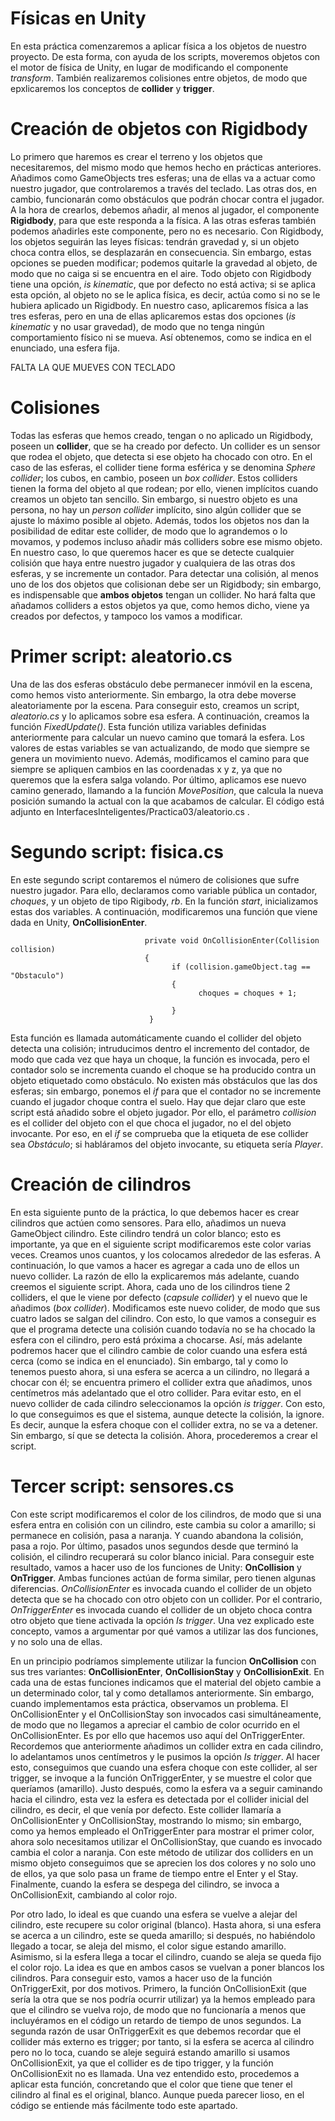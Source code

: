 # Físicas en Unity

En esta práctica comenzaremos a aplicar física a los objetos de nuestro proyecto. De esta forma, con ayuda de los scripts, moveremos objetos con el motor de física de Unity, en lugar de modificando el componente _transform_. También realizaremos colisiones entre objetos, de modo que epxlicaremos los conceptos de **collider** y **trigger**.
# Creación de objetos con Rigidbody
Lo primero que haremos es crear el terreno y los objetos que necesitaremos, del mismo modo que hemos hecho en prácticas anteriores. Añadimos como GameObjects tres esferas; una de ellas va a actuar como nuestro jugador, que controlaremos a través del teclado. Las otras dos, en cambio, funcionarán como obstáculos que podrán chocar contra el jugador. A la hora de crearlos, debemos añadir, al menos al jugador, el componente **Rigidbody**, para que este responda a la física. A las otras esferas también podemos añadirles este componente, pero no es necesario. Con Rigidbody, los objetos seguirán las leyes físicas: tendrán gravedad y, si un objeto choca contra ellos, se desplazarán en consecuencia. Sin embargo, estas opciones se pueden modificar; podemos quitarle la gravedad al objeto, de modo que no caiga si se encuentra en el aire. Todo objeto con Rigidbody tiene una opción, _is kinematic_, que por defecto no está activa; si se aplica esta opción, al objeto no se le aplica física, es decir, actúa como si no se le hubiera aplicado un Rigidbody. 
En nuestro caso, aplicaremos física a las tres esferas, pero en una de ellas aplicaremos estas dos opciones (_is kinematic_ y no usar gravedad), de modo que no tenga ningún comportamiento físico ni se mueva. Así obtenemos, como se indica en el enunciado, una esfera fija.

FALTA LA QUE MUEVES CON TECLADO

# Colisiones

Todas las esferas que hemos creado, tengan o no aplicado un Rigidbody, poseen un **collider**, que se ha creado por defecto. Un collider es un sensor que rodea el objeto, que detecta si ese objeto ha chocado con otro. En el caso de las esferas, el collider tiene forma esférica y se denomina _Sphere collider_; los cubos, en cambio, poseen un _box collider_. Estos colliders tienen la forma del objeto al que rodean; por ello, vienen implícitos cuando creamos un objeto tan sencillo. Sin embargo, si nuestro objeto es una persona, no hay un _person collider_ implícito, sino algún collider que se ajuste lo máximo posible al objeto. Además, todos los objetos nos dan la posibilidad de editar este collider, de modo que lo agrandemos o lo movamos, y podemos incluso añadir más colliders sobre ese mismo objeto. 
En nuestro caso, lo que queremos hacer es que se detecte cualquier colisión que haya entre nuestro jugador y cualquiera de las otras dos esferas, y se incremente un contador. Para detectar una colisión, al menos uno de los dos objetos que colisionan debe ser un Rigidbody; sin embargo, es indispensable que **ambos objetos** tengan un collider. No hará falta que añadamos colliders a estos objetos ya que, como hemos dicho, viene ya creados por defectos, y tampoco los vamos a modificar. 

# Primer script: aleatorio.cs

Una de las dos esferas obstáculo debe permanecer inmóvil en la escena, como hemos visto anteriormente. Sin embargo, la otra debe moverse aleatoriamente por la escena. Para conseguir esto, creamos un script, _aleatorio.cs_ y lo aplicamos sobre esa esfera. A continuación, creamos la función _FixedUpdate()_. Esta función utiliza variables definidas anteriormente para calcular un nuevo camino que tomará la esfera. Los valores de estas variables se van actualizando, de modo que siempre se genera un movimiento nuevo. Además, modificamos el camino para que siempre se apliquen cambios en las coordenadas x y z, ya que no queremos que la esfera salga volando. Por último, aplicamos ese nuevo camino generado, llamando a la función _MovePosition_, que calcula la nueva posición sumando la actual con la que acabamos de calcular. El código está adjunto en InterfacesInteligentes/Practica03/aleatorio.cs .

# Segundo script: fisica.cs

En este segundo script contaremos el número de colisiones que sufre nuestro jugador. Para ello, declaramos como variable pública un contador, _choques_, y un objeto de tipo Rigibody, _rb_. En la función _start_, inicializamos estas dos variables. A continuación, modificaremos una función que viene dada en Unity, **OnCollisionEnter**. 

                                  private void OnCollisionEnter(Collision collision)
                                  {
                                        if (collision.gameObject.tag == "Obstaculo")
                                        {
                                              choques = choques + 1;    
            
                                        } 
                                   }
                                  
Esta función es llamada automáticamente cuando el collider del objeto detecta una colisión; intruducimos dentro el incremento del contador, de modo que cada vez que haya un choque, la función es invocada, pero el contador solo se incrementa cuando el choque se ha producido contra un objeto etiquetado como obstáculo. No existen más obstáculos que las dos esferas; sin embargo, ponemos el _if_ para que el contador no se incremente cuando el jugador choque contra el suelo. Hay que dejar claro que este script está añadido sobre el objeto jugador. Por ello, el parámetro _collision_ es el collider del objeto con el que choca el jugador, no el del objeto invocante. Por eso, en el _if_ se comprueba que la etiqueta de ese collider sea _Obstáculo_; si habláramos del objeto invocante, su etiqueta sería _Player_.

# Creación de cilindros

En esta siguiente punto de la práctica, lo que debemos hacer es crear cilindros que actúen como sensores. Para ello, añadimos un nueva GameObject cilindro. Este cilindro tendrá un color blanco; esto es importante, ya que en el siguiente script modificaremos este color varias veces. Creamos unos cuantos, y los colocamos alrededor de las esferas. A continuación, lo que vamos a hacer es agregar a cada uno de ellos un nuevo collider. La razón de ello la explicaremos más adelante, cuando creemos el siguiente script. Ahora, cada uno de los cilindros tiene 2 colliders, el que le viene por defecto (_capsule collider_) y el nuevo que le añadimos (_box collider_). Modificamos este nuevo colider, de modo que sus cuatro lados se salgan del cilindro. Con esto, lo que vamos a conseguir es que el programa detecte una colisión cuando todavía no se ha chocado la esfera con el cilindro, pero está próxima a chocarse. Así, más adelante podremos hacer que el cilindro cambie de color cuando una esfera está cerca (como se indica en el enunciado). Sin embargo, tal y como lo tenemos puesto ahora, si una esfera se acerca a un cilindro, no llegará a chocar con él; se encuentra primero el collider extra que añadimos, unos centímetros más adelantado que el otro collider. Para evitar esto, en el nuevo collider de cada cilindro seleccionamos la opción _is trigger_. Con esto, lo que conseguimos es que el sistema, aunque detecte la colisión, la ignore. Es decir, aunque la esfera choque con el collider extra, no se va a detener. Sin embargo, sí que se detecta la colisión. Ahora, procederemos a crear el script.

# Tercer script: sensores.cs

Con este script modificaremos el color de los cilindros, de modo que si una esfera entra en colisión con un cilindro, este cambia su color a amarillo; si permanece en colisión, pasa a naranja. Y cuando abandona la colisión, pasa a rojo. Por último, pasados unos segundos desde que terminó la colisión, el cilindro recuperará su color blanco inicial. Para conseguir este resultado, vamos a hacer uso de los funciones de Unity: **OnCollision** y **OnTrigger**. Ambas funciones actúan de forma similar, pero tienen algunas diferencias. _OnCollisionEnter_ es invocada cuando el collider de un objeto detecta que se ha chocado con otro objeto con un collider. Por el contrario, _OnTriggerEnter_ es invocada cuando el collider de un objeto choca contra otro objeto que tiene activada la opción _Is trigger_. Una vez explicado este concepto, vamos a argumentar por qué vamos a utilizar las dos funciones, y no solo una de ellas.

En un principio podríamos simplemente utilizar la funcion **OnCollision** con sus tres variantes: **OnCollisionEnter**, **OnCollisionStay** y **OnCollisionExit**. En cada una de estas funciones indicamos que el material del objeto cambie a un determinado color, tal y como detallamos anteriormente. Sin embargo, cuando implementamos esta práctica, observamos un problema. El OnCollisionEnter y el OnCollisionStay son invocados casi simultáneamente, de modo que no llegamos a apreciar el cambio de color ocurrido en el OnCollisionEnter. Es por ello que hacemos uso aquí del OnTriggerEnter. Recordemos que anteriormente añadimos un collider extra en cada cilindro, lo adelantamos unos centímetros y le pusimos la opción _Is trigger_. Al hacer esto, conseguimos que cuando una esfera choque con este collider, al ser trigger, se invoque a la función OnTriggerEnter, y se muestre el color que queríamos (amarillo). Justo después, como la esfera va a seguir caminando hacia el cilindro, esta vez la esfera es detectada por el collider inicial del cilindro, es decir, el que venía por defecto. Este collider llamaría a OnCollisionEnter y OnCollisionStay, mostrando lo mismo; sin embargo, como ya hemos empleado el OnTriggerEnter para mostrar el primer color, ahora solo necesitamos utilizar el OnCollisionStay, que cuando es invocado cambia el color a naranja. Con este método de utilizar dos colliders en un mismo objeto conseguimos que se aprecien los dos colores y no solo uno de ellos, ya que solo pasa un frame de tiempo entre el Enter y el Stay. Finalmente, cuando la esfera se despega del cilindro, se invoca a OnCollisionExit, cambiando al color rojo. 

Por otro lado, lo ideal es que cuando una esfera se vuelve a alejar del cilindro, este recupere su color original (blanco). Hasta ahora, si una esfera se acerca a un cilindro, este se queda amarillo; si después, no habiéndolo llegado a tocar, se aleja del mismo, el color sigue estando amarillo. Asimismo, si la esfera llega a tocar el cilindro, cuando se aleja se queda fijo el color rojo. La idea es que en ambos casos se vuelvan a poner blancos los cilindros. Para conseguir esto, vamos a hacer uso de la función OnTriggerExit, por dos motivos. Primero, la función OnCollisionExit (que sería la otra que se nos podría ocurrir utilizar) ya la hemos empleado para que el cilindro se vuelva rojo, de modo que no funcionaría a menos que incluyéramos en el código un retardo de tiempo de unos segundos. La segunda razón de usar OnTriggerExit es que debemos recordar que el collider más externo es trigger; por tanto, si la esfera se acerca al cilindro pero no lo toca, cuando se aleje seguirá estando amarillo si usamos OnCollisionExit, ya que el collider es de tipo trigger, y la función OnCollisionExit no es llamada. Una vez entendido esto, procedemos a aplicar esta función, concretando que el color que tiene que tener el cilindro al final es el original, blanco. Aunque pueda parecer lioso, en el código se entiende más fácilmente todo este apartado. 

